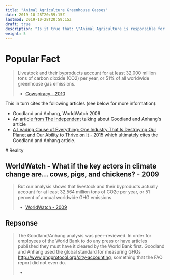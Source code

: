 ```yaml
---
title: "Animal Agriculture Greenhouse Gasses"
date: 2019-10-28T20:59:15Z
lastmod: 2019-10-28T20:59:15Z
draft: true
description: "Is it true that: \"Animal Agriculture is responsible for 50% of GHGs?\""
weight: 5
---
```


# Popular Fact

> Livestock and their byproducts account for at least 32,000 million tons of carbon dioxide (CO2) per year, or 51% of all worldwide greenhouse gas emissions.  
> - [Cowspiracy - 2010](https://www.cowspiracy.com/facts)

This in turn cites the following articles (see below for more information):
 - Goodland and Anhang, WorldWatch 2009
 - An [article from The Independent](https://web.archive.org/web/20191007065803/https://www.independent.co.uk/environment/climate-change/study-claims-meat-creates-half-of-all-greenhouse-gases-1812909.html) talking about Goodland and Anhang's article
 - [A Leading Cause of Everything: One Industry That Is Destroying Our Planet and Our Ability to Thrive on It - 2015](https://web.archive.org/web/20190806054506/https://harvardelr.com/2015/10/26/elrs-a-leading-cause-of-everything-one-industry-that-is-destroying-our-planet-and-our-ability-to-thrive-on-it/) which ultimately cites the Goodland and Anhang article.

# Reality


## WorldWatch - What if the key actors in climate change are… cows, pigs, and chickens? - 2009

> But our analysis shows that livestock and their byproducts actually account for at least 32,564 million tons of CO2e per year, or 51 percent of annual worldwide GHG emissions.  
> - [WorldWatch - 2009](https://web.archive.org/web/20190909153503/https://www.worldwatch.org/files/pdf/Livestock%20and%20Climate%20Change.pdf)

## Repsonse

>  The Goodland/Anhang analysis was peer-reviewed. In order for employees of the World Bank to do any press or have articles published they must have it cleared by the World Bank first. Goodland and Anhang used the global standard for measuring GHGs http://www.ghgprotocol.org/city-accounting, something that the FAO report did not even do.  
> - [](https://www.cowspiracy.com/blog/2015/11/23/response-to-criticism-of-cowspiracy-facts)
